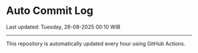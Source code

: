 # Auto Commit Log

Last updated: Tuesday, 26-08-2025 00:10 WIB

---

This repository is automatically updated every hour using GitHub Actions.
